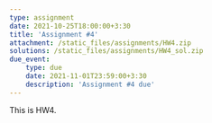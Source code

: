 ```yaml
---
type: assignment
date: 2021-10-25T18:00:00+3:30
title: 'Assignment #4'
attachment: /static_files/assignments/HW4.zip
solutions: /static_files/assignments/HW4_sol.zip
due_event: 
    type: due
    date: 2021-11-01T23:59:00+3:30
    description: 'Assignment #4 due'
---
```

This is HW4.

